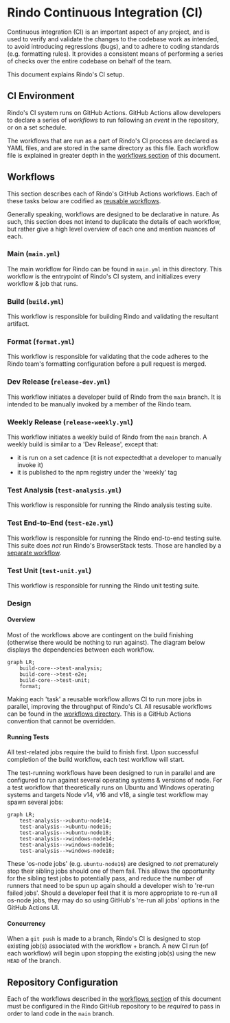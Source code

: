 # Rindo Continuous Integration (CI)

Continuous integration (CI) is an important aspect of any project, and is used to verify and validate the changes to the
codebase work as intended, to avoid introducing regressions (bugs), and to adhere to coding standards (e.g. formatting
rules). It provides a consistent means of performing a series of checks over the entire codebase on behalf of the team.

This document explains Rindo's CI setup.

## CI Environment

Rindo's CI system runs on GitHub Actions.
GitHub Actions allow developers to declare a series of _workflows_ to run following an _event_ in the repository, or on
a set schedule.

The workflows that are run as a part of Rindo's CI process are declared as YAML files, and are stored in the same
directory as this file.
Each workflow file is explained in greater depth in the [workflows section](#workflows) of this document.

## Workflows

This section describes each of Rindo's GitHub Actions workflows.
Each of these tasks below are codified as [reusable workflows](https://docs.github.com/en/actions/using-workflows/reusing-workflows).

Generally speaking, workflows are designed to be declarative in nature.
As such, this section does not intend to duplicate the details of each workflow, but rather give a high level overview
of each one and mention nuances of each.

### Main (`main.yml`)

The main workflow for Rindo can be found in `main.yml` in this directory.
This workflow is the entrypoint of Rindo's CI system, and initializes every workflow & job that runs.

### Build (`build.yml`)

This workflow is responsible for building Rindo and validating the resultant artifact.

### Format (`format.yml`)

This workflow is responsible for validating that the code adheres to the Rindo team's formatting configuration before
a pull request is merged.

### Dev Release (`release-dev.yml`)

This workflow initiates a developer build of Rindo from the `main` branch.
It is intended to be manually invoked by a member of the Rindo team.

### Weekly Release (`release-weekly.yml`)

This workflow initiates a weekly build of Rindo from the `main` branch.
A weekly build is similar to a 'Dev Release', except that:

- it is run on a set cadence (it is not expectedthat a developer to manually invoke it)
- it is published to the npm registry under the 'weekly' tag

### Test Analysis (`test-analysis.yml`)

This workflow is responsible for running the Rindo analysis testing suite.

### Test End-to-End (`test-e2e.yml`)

This workflow is responsible for running the Rindo end-to-end testing suite.
This suite does _not_ run Rindo's BrowserStack tests.
Those are handled by a [separate workflow](#browserstack-browserstackyml).

### Test Unit (`test-unit.yml`)

This workflow is responsible for running the Rindo unit testing suite.

### Design

#### Overview

Most of the workflows above are contingent on the build finishing (otherwise there would be nothing to run against).
The diagram below displays the dependencies between each workflow.

```mermaid
graph LR;
    build-core-->test-analysis;
    build-core-->test-e2e;
    build-core-->test-unit;
    format;
```

Making each 'task' a reusable workflow allows CI to run more jobs in parallel, improving the throughput of Rindo's CI.
All resusable workflows can be found in the [workflows directory](.).
This is a GitHub Actions convention that cannot be overridden.

#### Running Tests

All test-related jobs require the build to finish first.
Upon successful completion of the build workflow, each test workflow will start.

The test-running workflows have been designed to run in parallel and are configured to run against several operating
systems & versions of node.
For a test workflow that theoretically runs on Ubuntu and Windows operating systems and targets Node v14, v16 and v18, a
single test workflow may spawn several jobs:

```mermaid
graph LR;
    test-analysis-->ubuntu-node14;
    test-analysis-->ubuntu-node16;
    test-analysis-->ubuntu-node18;
    test-analysis-->windows-node14;
    test-analysis-->windows-node16;
    test-analysis-->windows-node18;
```

These 'os-node jobs' (e.g. `ubuntu-node16`) are designed to _not_ prematurely stop their sibling jobs should one of
them fail.
This allows the opportunity for the sibling test jobs to potentially pass, and reduce the number of runners that need to
be spun up again should a developer wish to 're-run failed jobs'.
Should a developer feel that it is more appropriate to re-run all os-node jobs, they may do so using GitHub's 're-run
all jobs' options in the GitHub Actions UI.

#### Concurrency

When a `git push` is made to a branch, Rindo's CI is designed to stop existing job(s) associated with the workflow +
branch.
A new CI run (of each workflow) will begin upon stopping the existing job(s) using the new `HEAD` of the branch.

## Repository Configuration

Each of the workflows described in the [workflows section](#workflows) of this document must be configured in the
Rindo GitHub repository to be _required_ to pass in order to land code in the `main` branch.
